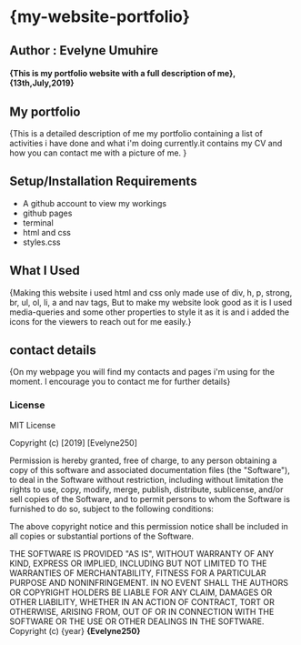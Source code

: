 # {my-website-portfolio}
## Author : Evelyne Umuhire
#### {This is my portfolio website with a full description of me}, {13th,July,2019}

## My portfolio
{This is a detailed description of me my portfolio containing a list of activities i have done and what i'm doing currently.it contains my CV and how you can contact me with a picture of me. }
## Setup/Installation Requirements
* A github account to view my workings 
* github pages
* terminal
* html and css
* styles.css
## What I Used
{Making this website i used html and css only made use of div, h, p, strong, br, ul, ol, li, a and nav tags, But to make my website look good as it is I used media-queries and some other properties to style it as it is and i added the icons for the viewers to reach out for me easily.}
## contact details
{On my webpage you will find my contacts and pages i'm using for the moment. I encourage you to contact me for further details}
### License
MIT License

Copyright (c) [2019] [Evelyne250]

Permission is hereby granted, free of charge, to any person obtaining a copy
of this software and associated documentation files (the "Software"), to deal
in the Software without restriction, including without limitation the rights
to use, copy, modify, merge, publish, distribute, sublicense, and/or sell
copies of the Software, and to permit persons to whom the Software is
furnished to do so, subject to the following conditions:

The above copyright notice and this permission notice shall be included in all
copies or substantial portions of the Software.

THE SOFTWARE IS PROVIDED "AS IS", WITHOUT WARRANTY OF ANY KIND, EXPRESS OR
IMPLIED, INCLUDING BUT NOT LIMITED TO THE WARRANTIES OF MERCHANTABILITY,
FITNESS FOR A PARTICULAR PURPOSE AND NONINFRINGEMENT. IN NO EVENT SHALL THE
AUTHORS OR COPYRIGHT HOLDERS BE LIABLE FOR ANY CLAIM, DAMAGES OR OTHER
LIABILITY, WHETHER IN AN ACTION OF CONTRACT, TORT OR OTHERWISE, ARISING FROM,
OUT OF OR IN CONNECTION WITH THE SOFTWARE OR THE USE OR OTHER DEALINGS IN THE
SOFTWARE.
Copyright (c) {year} **{Evelyne250}**
  
